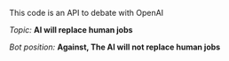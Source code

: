 This code is an API to debate with OpenAI

_Topic:_ **AI will replace human jobs**

_Bot position:_ **Against, The AI will not replace human jobs**
